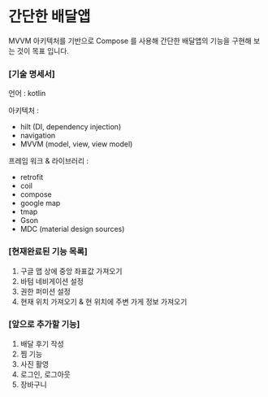 # 간단한 배달앱

MVVM 아키텍처를 기반으로 Compose 를 사용해 간단한 배달앱의 기능을 구현해 보는 것이 목표 입니다.

### [기술 명세서]
언어 : kotlin

아키텍처 :
- hilt (DI, dependency injection)
- navigation
- MVVM (model, view, view model)

프레임 워크 & 라이브러리 :
- retrofit
- coil
- compose
- google map
- tmap
- Gson
- MDC (material design sources)

### [현재완료된 기능 목록]
1. 구글 맵 상에 중앙 좌표값 가져오기
2. 바텀 네비게이션 설정
3. 권한 퍼미션 설정
4. 현재 위치 가져오기 & 현 위치에 주변 가게 정보 가져오기


### [앞으로 추가할 기능]
1. 배달 후기 작성
2. 찜 기능
3. 사진 활영
4. 로그인, 로그아웃
5. 장바구니